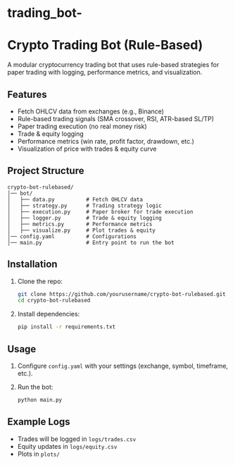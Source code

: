 # trading_bot-
# Crypto Trading Bot (Rule-Based)

A modular cryptocurrency trading bot that uses rule-based strategies for
paper trading with logging, performance metrics, and visualization.

## Features

-   Fetch OHLCV data from exchanges (e.g., Binance)
-   Rule-based trading signals (SMA crossover, RSI, ATR-based SL/TP)
-   Paper trading execution (no real money risk)
-   Trade & equity logging
-   Performance metrics (win rate, profit factor, drawdown, etc.)
-   Visualization of price with trades & equity curve

## Project Structure

    crypto-bot-rulebased/
    │── bot/
    │   ├── data.py          # Fetch OHLCV data
    │   ├── strategy.py      # Trading strategy logic
    │   ├── execution.py     # Paper broker for trade execution
    │   ├── logger.py        # Trade & equity logging
    │   ├── metrics.py       # Performance metrics
    │   ├── visualize.py     # Plot trades & equity
    │── config.yaml          # Configurations
    │── main.py              # Entry point to run the bot

## Installation

1.  Clone the repo:

    ``` bash
    git clone https://github.com/yourusername/crypto-bot-rulebased.git
    cd crypto-bot-rulebased
    ```

2.  Install dependencies:

    ``` bash
    pip install -r requirements.txt
    ```

## Usage

1.  Configure `config.yaml` with your settings (exchange, symbol,
    timeframe, etc.).

2.  Run the bot:

    ``` bash
    python main.py
    ```

## Example Logs

-   Trades will be logged in `logs/trades.csv`
-   Equity updates in `logs/equity.csv`
-   Plots in `plots/`

